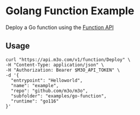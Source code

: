 # Golang Function Example

Deploy a Go function using the [Function API](https://m3o.com/function)

## Usage

```
curl "https://api.m3o.com/v1/function/Deploy" \
-H "Content-Type: application/json" \
-H "Authorization: Bearer $M3O_API_TOKEN" \
-d '{
  "entrypoint": "Helloworld",
  "name": "example",
  "repo": "github.com/m3o/m3o",
  "subfolder": "examples/go-function",
  "runtime": "go116"
}'
```
